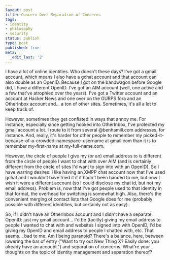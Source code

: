 ```yaml
---
layout: post
title: Concern Over Separation of Concerns
tags:
- identity
- philosophy
- security
status: publish
type: post
published: true
meta:
  _edit_last: '2'
---
```

I have a lot of online identities. Who doesn't these days? I've got a gmail account, which means I also have a gchat account and that account can also double as an OpenID. Because I got on the bandwagon before Google did, I have a different OpenID. I've got an AIM account (well, one active and a few that've atrophied over the years). I've got a Twitter account and an account at Hacker News and one over on the GURPS fora and an OtherInbox account and... a ton of other sites. Sometimes, it's all a lot to keep track of.

However, sometimes they get conflated in ways that annoy me. For instance, especially since getting hooked into OtherInbox, I've protected my gmail account a lot. I route to it from several @benhamill.com addresses, for instance. And, really, it's harder for other people to remember my picked-it-because-of-a-crowded-namespace-username at gmail.com than it is to remember my-first-name at my-full-name.com.

However, the circle of people I give my (or an) email address to is different from the circle of people I want to chat with over AIM (and is certainly different from the circle of sites I'd want to sign into with an OpenID). So I have warring desires: I like having an XMPP chat account now that I've used gchat and I wouldn't have tried it if it hadn't been handed to me, but now I wish it were a different account (so I could disclose my chat id, but not my email address). Problem is, now that I've got people used to that identity in that format, the overhead for switching is somewhat high. Also, there's the convenient merging of contact lists that Google does for me (probably possible with different identities, but certainly not as easy).

So, if I didn't have an OtherInbox account and I didn't have a separate OpenID: just my gmail account... I'd be (tacitly) giving my email address to people I wanted to chat with and websites I signed into with OpenID, I'd be giving my OpenID and email address to people I chatted with, etc. That seems... bad to me. Am I being paranoid? There's a balance, here, between lowering the bar of entry ("Want to try out New Thing X? Easily done: you already have an account.") and separation of concerns. What're your thoughts on the topic of identity management and separation thereof?
